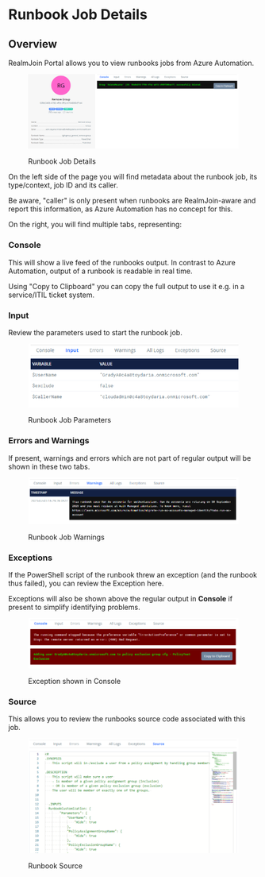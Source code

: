 # Runbook Job Details

## Overview

RealmJoin Portal allows you to view runbooks jobs from Azure Automation.&#x20;

<figure><img src="../../../../.gitbook/assets/image (102).png" alt=""><figcaption><p>Runbook Job Details</p></figcaption></figure>

On the left side of the page you will find metadata about the runbook job, its type/context, job ID and its caller.&#x20;

Be aware, "caller" is only present when runbooks are RealmJoin-aware and report this information, as Azure Automation has no concept for this.

On the right, you will find multiple tabs, representing:

### Console

This will show a live feed of the runbooks output. In contrast to Azure Automation, output of a runbook is readable in real time.

Using "Copy to Clipboard" you can copy the full output to use it e.g. in a service/ITIL ticket system.

### Input

Review the parameters used to start the runbook job.

<figure><img src="../../../../.gitbook/assets/image (93).png" alt=""><figcaption><p>Runbook Job Parameters</p></figcaption></figure>

### Errors and Warnings

If present, warnings and errors which are not part of regular output will be shown in these two tabs.

<figure><img src="../../../../.gitbook/assets/image (226).png" alt=""><figcaption><p>Runbook Job Warnings</p></figcaption></figure>

### Exceptions

If the PowerShell script of the runbook threw an exception (and the runbook thus failed), you can review the Exception here.&#x20;

Exceptions will also be shown above the regular output in **Console** if present to simplify identifying problems.

<figure><img src="../../../../.gitbook/assets/image (157).png" alt=""><figcaption><p>Exception shown in Console</p></figcaption></figure>

### Source

This allows you to review the runbooks source code associated with this job.

<figure><img src="../../../../.gitbook/assets/image (122).png" alt=""><figcaption><p>Runbook Source</p></figcaption></figure>
